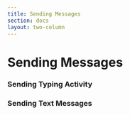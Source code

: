 ```yaml
---
title: Sending Messages
section: docs
layout: two-column
---
```


# Sending Messages

### Sending Typing Activity

### Sending Text Messages
